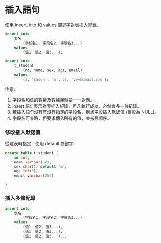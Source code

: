 # 插入語句

使用 insert, into 和 values 關鍵字對表插入紀錄。

```sql
insert into
    表名
        (字段名1, 字段名2, 字段名3...)
    values
        (值1, 值2, 值3...);
```

```sql
insert into
    t_student
        (no, name, sex, age, email)
    values
        (2, 'Eason', 'm', 17, 'yyy@gmail.com');
```

注意:

1. 字段名和值的數量及數據類型要一一對應。
2. insert 語句表示為表插入紀錄，但凡執行成功，必然會多一條紀錄。
3. 若插入語句沒有有沒有指定的字段名，則該字段插入默認值 (預設為 NULL)。
4. 字段名可省略，但要求傳入所有的值，並按照順序。

### 修改插入默認值

從建表時指定，使用 default 關鍵字:

```sql
create table t_student (
    id int,
    name varchar(32),
    sex char(1) default 'm',
    age int(3),
    email varchar(255)

)
```

### 插入多條紀錄

```sql
insert into
    表名
        (字段名1, 字段名2, 字段名3...)
    values
        (值1, 值2, 值3...),
        (值1, 值2, 值3...),
        (值1, 值2, 值3...)...
```

